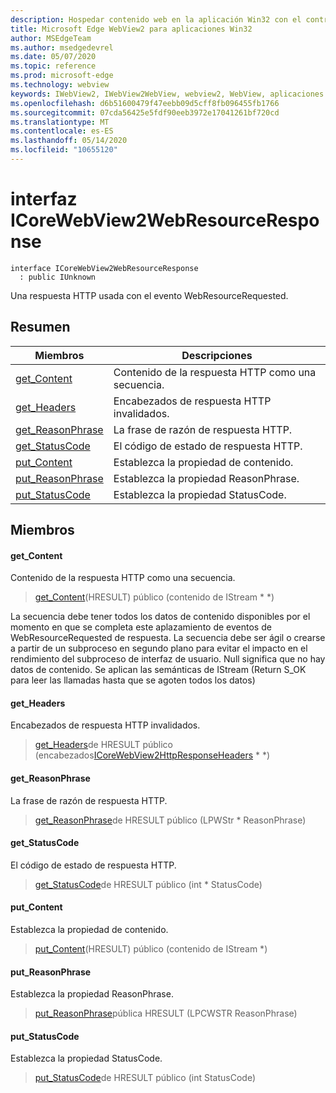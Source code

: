 ```yaml
---
description: Hospedar contenido web en la aplicación Win32 con el control Microsoft Edge WebView2
title: Microsoft Edge WebView2 para aplicaciones Win32
author: MSEdgeTeam
ms.author: msedgedevrel
ms.date: 05/07/2020
ms.topic: reference
ms.prod: microsoft-edge
ms.technology: webview
keywords: IWebView2, IWebView2WebView, webview2, WebView, aplicaciones Win32, Win32, Edge, ICoreWebView2, ICoreWebView2Controller, control de explorador, HTML Edge
ms.openlocfilehash: d6b51600479f47eebb09d5cff8fb096455fb1766
ms.sourcegitcommit: 07cda56425e5fdf90eeb3972e17041261bf720cd
ms.translationtype: MT
ms.contentlocale: es-ES
ms.lasthandoff: 05/14/2020
ms.locfileid: "10655120"
---
```

# interfaz ICoreWebView2WebResourceResponse 

```
interface ICoreWebView2WebResourceResponse
  : public IUnknown
```

Una respuesta HTTP usada con el evento WebResourceRequested.

## Resumen

 Miembros                        | Descripciones
--------------------------------|---------------------------------------------
[get_Content](#get_content) | Contenido de la respuesta HTTP como una secuencia.
[get_Headers](#get_headers) | Encabezados de respuesta HTTP invalidados.
[get_ReasonPhrase](#get_reasonphrase) | La frase de razón de respuesta HTTP.
[get_StatusCode](#get_statuscode) | El código de estado de respuesta HTTP.
[put_Content](#put_content) | Establezca la propiedad de contenido.
[put_ReasonPhrase](#put_reasonphrase) | Establezca la propiedad ReasonPhrase.
[put_StatusCode](#put_statuscode) | Establezca la propiedad StatusCode.

## Miembros

#### get_Content 

Contenido de la respuesta HTTP como una secuencia.

> [get_Content](#get_content)(HRESULT) público (contenido de IStream * *)

La secuencia debe tener todos los datos de contenido disponibles por el momento en que se completa este aplazamiento de eventos de WebResourceRequested de respuesta. La secuencia debe ser ágil o crearse a partir de un subproceso en segundo plano para evitar el impacto en el rendimiento del subproceso de interfaz de usuario. Null significa que no hay datos de contenido. Se aplican las semánticas de IStream (Return S_OK para leer las llamadas hasta que se agoten todos los datos)

#### get_Headers 

Encabezados de respuesta HTTP invalidados.

> [get_Headers](#get_headers)de HRESULT público (encabezados[ICoreWebView2HttpResponseHeaders](icorewebview2httpresponseheaders.md) * *)

#### get_ReasonPhrase 

La frase de razón de respuesta HTTP.

> [get_ReasonPhrase](#get_reasonphrase)de HRESULT público (LPWStr * ReasonPhrase)

#### get_StatusCode 

El código de estado de respuesta HTTP.

> [get_StatusCode](#get_statuscode)de HRESULT público (int * StatusCode)

#### put_Content 

Establezca la propiedad de contenido.

> [put_Content](#put_content)(HRESULT) público (contenido de IStream *)

#### put_ReasonPhrase 

Establezca la propiedad ReasonPhrase.

> [put_ReasonPhrase](#put_reasonphrase)pública HRESULT (LPCWSTR ReasonPhrase)

#### put_StatusCode 

Establezca la propiedad StatusCode.

> [put_StatusCode](#put_statuscode)de HRESULT público (int StatusCode)

